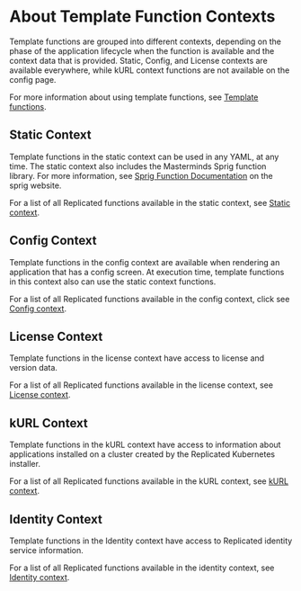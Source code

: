 # About Template Function Contexts

Template functions are grouped into different contexts, depending on the phase of the application lifecycle when the function is available and the context data that is provided.
Static, Config, and License contexts are available everywhere, while kURL context functions are not available on the config page.

For more information about using template functions, see [Template functions](../vendor/packaging-template-functions).

## Static Context
Template functions in the static context can be used in any YAML, at any time.
The static context also includes the Masterminds Sprig function library. For more information, see [Sprig Function Documentation](http://masterminds.github.io/sprig/) on the sprig website.

For a list of all Replicated functions available in the static context, see [Static context](template-functions-static-context).

## Config Context
Template functions in the config context are available when rendering an application that has a config screen.
At execution time, template functions in this context also can use the static context functions.

For a list of all Replicated functions available in the config context, click see [Config context](template-functions-config-context).

## License Context
Template functions in the license context have access to license and version data.

For a list of all Replicated functions available in the license context, see [License context](template-functions-license-context).

## kURL Context
Template functions in the kURL context have access to information about applications installed on a cluster created by the Replicated Kubernetes installer.

For a list of all Replicated functions available in the kURL context, see [kURL context](template-functions-kurl-context).

## Identity Context
Template functions in the Identity context have access to Replicated identity service information.

For a list of all Replicated functions available in the identity context, see [Identity context](template-functions-identity-context).
